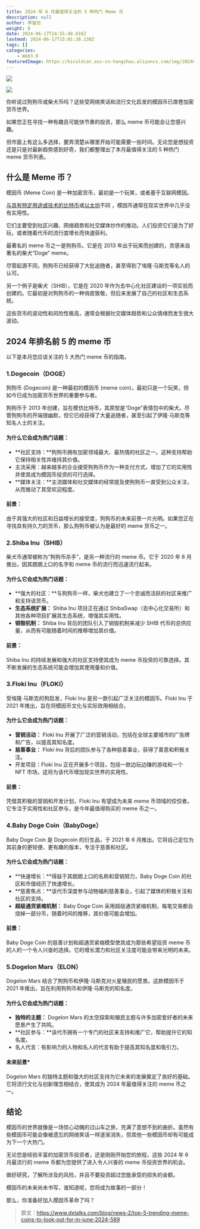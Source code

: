 ```yaml
---
title: 2024 年 6 月最值得关注的 5 种热门 Meme 币
description: null
author: 李留白
weight: 0
date: 2024-06-17T14:55:48.616Z
lastmod: 2024-06-17T15:01:38.130Z
tags: []
categories:
    - Web3.0
featuredImage: https://hicoldcat.oss-cn-hangzhou.aliyuncs.com/img/20240617225617.png
---
```


![](https://hicoldcat.oss-cn-hangzhou.aliyuncs.com/img/免责声明.png)

![](https://hicoldcat.oss-cn-hangzhou.aliyuncs.com/img/20240617225617.png)

你听说过狗狗币或柴犬币吗？这些受网络笑话和流行文化启发的模因币已席卷加密货币世界。 

如果您正在寻找一种有趣且可能快节奏的投资，那么 meme 币可能会让您感兴趣。

但市面上有这么多选择，要弄清楚从哪里开始可能需要一些时间。无论您是想投资还是只是对最新趋势感到好奇，我们都整理出了本月最值得关注的 5 种热门 meme 货币列表。

## 什么是 Meme 币？

模因币 (Meme Coin) 是一种加密货币，最初是一个玩笑，或者基于互联网模因。 

[与具有特定用途或技术的比特币](https://www.dxtalks.com/blog/news-2/mastering-bitcoin-development-in-2024-a-comprehensive-guide-for-aspiring-developers-436)或[以太坊](https://www.dxtalks.com/blog/news-2/ethereum-api-explained-exploring-blockchain-integration-411)不同 ，模因币通常在现实世界中几乎没有实用性。 

它们主要受到社区兴趣、网络趋势和社交媒体炒作的推动。人们投资它们是为了好玩，或者随着代币的流行度增长而快速获利。

最著名的 meme 币之一是狗狗币。它是在 2013 年出于玩笑而创建的，灵感来自著名的柴犬“Doge” meme。 

尽管起源不同，狗狗币已经获得了大批追随者，甚至得到了埃隆·马斯克等名人的认可。

另一个例子是柴犬（SHIB），它是在 2020 年作为去中心化社区建设的一项实验而创建的。它最初是对狗狗币的一种俏皮致敬，但后来发展了自己的社区和生态系统。

这些货币的波动性和风险性极高，通常会根据社交媒体趋势和公众情绪而发生很大波动。

## 2024 年排名前 5 的 meme 币

以下是本月您应该关注的 5 大热门 meme 币的指南。

### 1.Dogecoin（DOGE）

狗狗币 (Dogecoin) 是一种最初的模因币 (meme coin)，最初只是一个玩笑，但如今已成为加密货币世界的重要参与者。 

狗狗币于 2013 年创建，旨在模仿比特币，其原型是“Doge”表情包中的柴犬。尽管狗狗币的开端很幽默，但它已经获得了大量追随者，甚至引起了伊隆·马斯克等知名人士的关注。

#### 为什么它会成为热门话题：

- **社区支持：**狗狗币拥有加密领域最大、最热情的社区之一。这种支持帮助它保持相关性并维持其价值。
- 主流采用：越来越多的企业接受狗狗币作为一种支付方式，增加了它的实用性并使其成为模因币投资的可行选择。
- **媒体关注：**主流媒体和社交媒体的经常提及使狗狗币一直受到公众关注，从而推动了其受欢迎程度。

#### 前景：

由于其强大的社区和日益增长的接受度，狗狗币的未来前景一片光明。如果您正在寻找具有持久力的货币，那么狗狗币被认为是最好的 meme 货币之一。

### 2.Shiba Inu（SHIB）

柴犬币通常被称为“狗狗币杀手”，是另一种流行的 meme 币。它于 2020 年 8 月推出，因其朗朗上口的名字和 meme 币的流行而迅速流行起来。

#### 为什么它会成为热门话题：

- **强大的社区：**与狗狗币一样，柴犬也建立了一个忠诚而活跃的社区来推广和支持该货币。
- **生态系统扩展：** Shiba Inu 项目正在通过 ShibaSwap（去中心化交易所）和其他各种项目扩展其生态系统，增强其实用性。
- **销毁机制：** Shiba Inu 背后的团队引入了销毁机制来减少 SHIB 代币的总供应量，从而有可能随着时间的推移增加其价值。

#### 前景：

Shiba Inu 的持续发展和强大的社区支持使其成为 meme 币投资的可靠选择。其不断发展的生态系统可能会增加其使用量和价值。

### 3.Floki Inu（FLOKI）

受埃隆·马斯克的狗启发，Floki Inu 是另一款引起广泛关注的模因币。Floki Inu 于 2021 年推出，旨在将模因币文化与实际效用相结合。

#### 为什么它会成为热门话题：

- **营销活动：** Floki Inu 开展了广泛的营销活动，包括在全球主要城市的广告牌和广告，以提高其知名度。
- **慈善事业：** Floki Inu 背后的团队参与了各种慈善事业，获得了善意和积极关注。
- 开发项目：Floki Inu 正在开展多个项目，包括一款边玩边赚的游戏和一个 NFT 市场，这将为该代币增加现实世界的实用性。

#### 前景：

凭借其积极的营销和开发计划，Floki Inu 有望成为未来 meme 币领域的佼佼者。它专注于实用性和社区参与，是今年最值得购买的 meme 币之一。

### 4.Baby Doge Coin（BabyDoge）

Baby Doge Coin 是 Dogecoin 的衍生品，于 2021 年 6 月推出。它将自己定位为其前身的更轻便、更有趣的版本，专注于慈善和社区。

#### 为什么它会成为热门话题：

- **快速增长：**得益于其朗朗上口的名称和营销努力，Baby Doge Coin 的社区和市值经历了快速增长。
- **慈善焦点：**该代币深度参与动物福利慈善事业，引起了媒体的积极关注和社区的支持。
- **超级通货紧缩机制：** Baby Doge Coin 采用超级通货紧缩机制，每笔交易都会烧掉一部分币，随着时间的推移，其价值可能会增加。

#### 前景：

Baby Doge Coin 的慈善计划和超通货紧缩模型使其成为那些希望投资 meme 币的人的一个令人兴奋的选择。它的增长潜力和社区关注度可能会带来光明的未来。

### 5.Dogelon Mars（ELON）

Dogelon Mars 结合了狗狗币和伊隆·马斯克对火星殖民的愿景。这款模因币于 2021 年推出，旨在利用狗狗币和伊隆·马斯克的知名度。

#### 为什么它会成为热门话题：

- **独特的主题：** Dogelon Mars 的太空探索和殖民主题与许多加密爱好者的未来愿景产生了共鸣。
- **社区参与：**该代币拥有一个专门的社区来支持和推广它，帮助提升它的知名度。
- 名人代言：有影响力的人物和名人的代言有助于提高其知名度和吸引力。

#### 未来前景*

Dogelon Mars 的独特主题和强大的社区支持为它未来的发展奠定了良好的基础。它将流行文化与创新理念相结合，使其成为 2024 年最值得关注的 meme 币之一。

## 结论

模因币的世界就像是一场惊心动魄的过山车之旅，充满了意想不到的曲折。虽然有些模因币可能会像被遗忘的网络笑话一样逐渐消失，但其他一些模因币却有可能成为下一个大热门。 

无论您是经验丰富的加密货币投资者，还是刚刚开始您的旅程，这些 2024 年 6 月最流行的 meme 币都为您提供了进入令人兴奋的 meme 币投资世界的机会。 

做好研究，了解所涉及的风险，并且不要投资超过您能承受的损失的金额。 

模因币的未来尚未书写，谁知道呢，您将成为故事的一部分！ 

那么，你准备好加入模因币革命了吗？

> 原文：https://www.dxtalks.com/blog/news-2/top-5-trending-meme-coins-to-look-out-for-in-june-2024-589